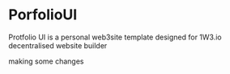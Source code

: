 # PorfolioUI
 Protfolio UI is a personal web3site template designed for 1W3.io decentralised website builder
 
 making some changes 
